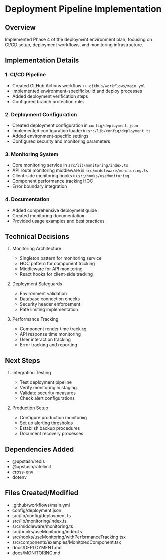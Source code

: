# Deployment Pipeline Implementation

## Overview
Implemented Phase 4 of the deployment environment plan, focusing on CI/CD setup, deployment workflows, and monitoring infrastructure.

## Implementation Details

### 1. CI/CD Pipeline
- Created GitHub Actions workflow in `.github/workflows/main.yml`
- Implemented environment-specific build and deploy processes
- Added deployment verification steps
- Configured branch protection rules

### 2. Deployment Configuration
- Created deployment configuration in `config/deployment.json`
- Implemented configuration loader in `src/lib/config/deployment.ts`
- Added environment-specific settings
- Configured security and monitoring parameters

### 3. Monitoring System
- Core monitoring service in `src/lib/monitoring/index.ts`
- API route monitoring middleware in `src/middleware/monitoring.ts`
- Client-side monitoring hooks in `src/hooks/useMonitoring`
- Component performance tracking HOC
- Error boundary integration

### 4. Documentation
- Added comprehensive deployment guide
- Created monitoring documentation
- Provided usage examples and best practices

## Technical Decisions

1. Monitoring Architecture
   - Singleton pattern for monitoring service
   - HOC pattern for component tracking
   - Middleware for API monitoring
   - React hooks for client-side tracking

2. Deployment Safeguards
   - Environment validation
   - Database connection checks
   - Security header enforcement
   - Rate limiting implementation

3. Performance Tracking
   - Component render time tracking
   - API response time monitoring
   - User interaction tracking
   - Error tracking and reporting

## Next Steps

1. Integration Testing
   - Test deployment pipeline
   - Verify monitoring in staging
   - Validate security measures
   - Check alert configurations

2. Production Setup
   - Configure production monitoring
   - Set up alerting thresholds
   - Establish backup procedures
   - Document recovery processes

## Dependencies Added
- @upstash/redis
- @upstash/ratelimit
- cross-env
- dotenv

## Files Created/Modified
- .github/workflows/main.yml
- config/deployment.json
- src/lib/config/deployment.ts
- src/lib/monitoring/index.ts
- src/middleware/monitoring.ts
- src/hooks/useMonitoring/index.ts
- src/hooks/useMonitoring/withPerformanceTracking.tsx
- src/components/examples/MonitoredComponent.tsx
- docs/DEPLOYMENT.md
- docs/MONITORING.md